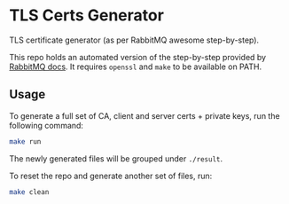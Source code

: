 # TLS Certs Generator
TLS certificate generator (as per RabbitMQ awesome step-by-step).

This repo holds an automated version of the step-by-step provided by [RabbitMQ docs](https://www.rabbitmq.com/ssl.html#manual-certificate-generation).
It requires `openssl` and `make` to be available on PATH.

## Usage
To generate a full set of CA, client and server certs + private keys, run the following command:
```sh
make run
```
The newly generated files will be grouped under `./result`.

To reset the repo and generate another set of files, run:
```sh
make clean
```
